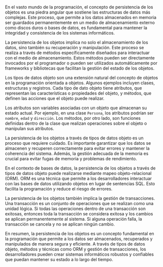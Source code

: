 En el vasto mundo de la programación, el concepto de persistencia de los objetos es una piedra angular que sostiene las estructuras de datos más complejas. Este proceso, que permite a los datos almacenados en memoria ser guardados permanentemente en un medio de almacenamiento externo como discos duros o bases de datos, es fundamental para mantener la integridad y consistencia de los sistemas informáticos.

La persistencia de los objetos implica no solo el almacenamiento de los datos, sino también su recuperación y manipulación. Este proceso se realiza a través de métodos específicamente diseñados para interactuar con el medio de almacenamiento. Estos métodos pueden ser directamente invocados por el programador o pueden ser utilizados automáticamente por frameworks y bibliotecas que facilitan la gestión del estado de los objetos.

Los tipos de datos objeto son una extensión natural del concepto de objetos en la programación orientada a objetos. Algunos ejemplos incluyen clases, estructuras y registros. Cada tipo de dato objeto tiene atributos, que representan las características o propiedades del objeto, y métodos, que definen las acciones que el objeto puede realizar.

Los atributos son variables asociadas con un objeto que almacenan su estado actual. Por ejemplo, en una clase `Persona`, los atributos podrían ser `nombre`, `edad` y `dirección`. Los métodos, por otro lado, son funciones definidas dentro de la clase que realizan operaciones sobre el objeto o manipulan sus atributos.

La persistencia de los objetos a través de tipos de datos objeto es un proceso que requiere cuidado. Es importante garantizar que los datos se almacenen y recuperen correctamente para evitar errores y mantener la coherencia del sistema. Además, la gestión adecuada de la memoria es crucial para evitar fugas de memoria y problemas de rendimiento.

En el contexto de bases de datos, la persistencia de los objetos a través de tipos de datos objeto puede realizarse mediante mapeo objeto-relacional (ORM). ORM es una técnica que permite a los desarrolladores interactuar con las bases de datos utilizando objetos en lugar de sentencias SQL. Esto facilita la programación y reduce el riesgo de errores.

La persistencia de los objetos también implica la gestión de transacciones. Una transacción es un conjunto de operaciones que se realizan como una unidad lógica. Si todas las operaciones dentro de una transacción son exitosas, entonces toda la transacción se considera exitosa y los cambios se aplican permanentemente al sistema. Si alguna operación falla, la transacción se cancela y no se aplican ningún cambio.

En resumen, la persistencia de los objetos es un concepto fundamental en la programación que permite a los datos ser almacenados, recuperados y manipulados de manera segura y eficiente. A través de tipos de datos objeto, métodos y técnicas como ORM y gestión de transacciones, los desarrolladores pueden crear sistemas informáticos robustos y confiables que puedan mantener su estado a lo largo del tiempo.
